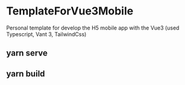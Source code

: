 # TemplateForVue3Mobile
Personal template for develop the H5 mobile app with the Vue3 (used Typescript, Vant 3, TailwindCss)

## yarn serve

## yarn build
